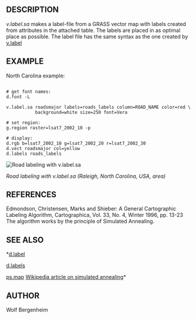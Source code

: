 
## DESCRIPTION

*v.label.sa* makes a label-file from a GRASS vector map
with labels created from attributes in the attached table. The labels are
placed in as optimal place as possible. The label file has the same syntax
as the one created by [v.label](v.label.html)

## EXAMPLE

North Carolina example:

```

# get font names:
d.font -L

v.label.sa roadsmajor labels=roads_labels column=ROAD_NAME color=red \
           background=white size=250 font=Vera

# set region:
g.region raster=lsat7_2002_10 -p

# display:
d.rgb b=lsat7_2002_10 g=lsat7_2002_20 r=lsat7_2002_30
d.vect roadsmajor col=yellow
d.labels roads_labels

```

![Road labeling with v.label.sa](v_label_sa.jpg)

*Road labeling with v.label.sa (Raleigh, North Carolina, USA, area)*

## REFERENCES

Edmondson, Christensen, Marks and Shieber: A General Cartographic
Labeling Algorithm, Cartographica, Vol. 33, No. 4, Winter 1996, pp. 13-23
The algorithm works by the principle of Simulated Annealing.

## SEE ALSO

*[d.label](v.labels.html)

[d.labels](d.labels.html)

[ps.map](ps.map.html)
[Wikipedia article on simulated annealing](https://en.wikipedia.org/wiki/Simulated_Annealing)*

## AUTHOR

Wolf Bergenheim
